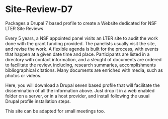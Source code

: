 Site-Review-D7
==============

Packages a Drupal 7 based profile to create a Website dedicated for NSF LTER Site Reviews 

Every 5 years, a NSF appointed panel visits an LTER site to audit the work done with the
grant funding provided. The panelists usually visit the site, and revise the work. A
flexible agenda is built for the process, with events that happen at a given date time and
place. Participants are listed in a directory with contact information, and a sleught of 
documents are ordered to facilitate the review, including, research summaries, accomplishments
bibliographical citations.  Many documents are enriched with media, such as photos or videos.

Here, you will download a Drupal seven based profile that will facilitate the dissemination
of all the information above. Just drop it in a web enabled folder on a server, or in a host
provider, and install following the usual Drupal profile installation steps.

This site can be adapted for small meetings too.
